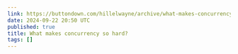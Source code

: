 ```yaml
---
link: https://buttondown.com/hillelwayne/archive/what-makes-concurrency-so-hard/?utm_source=newsletter.programmingdigest.net&utm_medium=newsletter&utm_campaign=on-being-a-senior-engineer
date: 2024-09-22 20:50 UTC
published: true
title: What makes concurrency so hard?
tags: []
---
```



